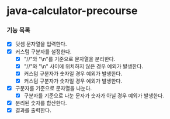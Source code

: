 # java-calculator-precourse

### 기능 목록

- [x] 덧셈 문자열을 입력한다.
- [x] 커스텀 구분자를 설정한다.
  - [x] "//"와 "\n"를 기준으로 문자열을 분리한다.
  - [x] "//"와 "\n" 사이에 위치하지 않은 경우 예외가 발생한다.
  - [x] 커스텀 구분자가 숫자일 경우 예외가 발생한다.
  - [x] 커스텀 구분자가 숫자일 경우 예외가 발생한다.
- [x] 구분자를 기준으로 문자열을 나눈다.
  - [x] 구분자를 기준으로 나눈 문자가 숫자가 아닐 경우 예외가 발생한다.
- [x] 분리된 숫자를 합산한다.
- [x] 결과를 출력한다.